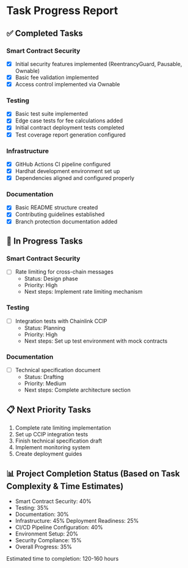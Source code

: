 # Task Progress Report

## ✅ Completed Tasks

### Smart Contract Security
- [x] Initial security features implemented (ReentrancyGuard, Pausable, Ownable)
- [x] Basic fee validation implemented
- [x] Access control implemented via Ownable

### Testing
- [x] Basic test suite implemented
- [x] Edge case tests for fee calculations added
- [x] Initial contract deployment tests completed
- [x] Test coverage report generation configured

### Infrastructure
- [x] GitHub Actions CI pipeline configured
- [x] Hardhat development environment set up
- [x] Dependencies aligned and configured properly

### Documentation
- [x] Basic README structure created
- [x] Contributing guidelines established
- [x] Branch protection documentation added

## 🔄 In Progress Tasks

### Smart Contract Security
- [ ] Rate limiting for cross-chain messages
  - Status: Design phase
  - Priority: High
  - Next steps: Implement rate limiting mechanism

### Testing
- [ ] Integration tests with Chainlink CCIP
  - Status: Planning
  - Priority: High
  - Next steps: Set up test environment with mock contracts

### Documentation
- [ ] Technical specification document
  - Status: Drafting
  - Priority: Medium
  - Next steps: Complete architecture section

## 📋 Next Priority Tasks
1. Complete rate limiting implementation
2. Set up CCIP integration tests
3. Finish technical specification draft
4. Implement monitoring system
5. Create deployment guides

## 📊 Project Completion Status (Based on Task Complexity & Time Estimates)
- Smart Contract Security: 40%
- Testing: 35%
- Documentation: 30%
- Infrastructure: 45%
 Deployment Readiness: 25%
 - CI/CD Pipeline Configuration: 40%
 - Environment Setup: 20%
 - Security Compliance: 15%
- Overall Progress: 35%

Estimated time to completion: 120-160 hours
